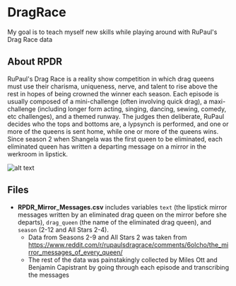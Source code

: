 # DragRace

My goal is to teach myself new skills while playing around with RuPaul's Drag Race data

## About RPDR

RuPaul's Drag Race is a reality show competition in which drag queens must use their charisma, uniqueness, nerve, and talent to rise above the rest in hopes of being crowned the winner each season. Each episode is usually composed of a mini-challenge (often involving quick drag), a maxi-challenge (including longer form acting, singing, dancing, sewing, comedy, etc challenges), and a themed runway.  The judges then deliberate, RuPaul decides who the tops and bottoms are, a lypsynch is performed, and one or more of the queens is sent home, while one or more of the queens wins.  Since season 2 when Shangela was the first queen to be eliminated, each eliminated queen has written a departing message on a mirror in the werkroom in lipstick. 

![alt text](https://ewedit.files.wordpress.com/2018/12/Dec-24-2018-03-05-52.gif, "Farrah Moan After Her Ellimination")



## Files
* __RPDR_Mirror_Messages.csv__ includes variables `text` (the lipstick mirror messages written by an eliminated drag queen on the mirror before she departs), `drag_queen` (the name of the eliminated drag queen), and `season` (2-12 and All Stars 2-4). 
  - Data from Seasons 2-9 and All Stars 2 was taken from https://www.reddit.com/r/rupaulsdragrace/comments/6olcho/the_mirror_messages_of_every_queen/
  - The rest of the data was painstakingly collected by Miles Ott and Benjamin Capistrant by going through each episode and transcribing the messages

